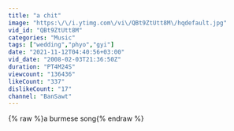 ```yaml
---
title: "a chit"
image: "https:\/\/i.ytimg.com\/vi\/QBt9ZtUtt8M\/hqdefault.jpg"
vid_id: "QBt9ZtUtt8M"
categories: "Music"
tags: ["wedding","phyo","gyi"]
date: "2021-11-12T04:40:56+03:00"
vid_date: "2008-02-03T21:36:50Z"
duration: "PT4M24S"
viewcount: "136436"
likeCount: "337"
dislikeCount: "17"
channel: "BanSawt"
---
```

{% raw %}a burmese song{% endraw %}
